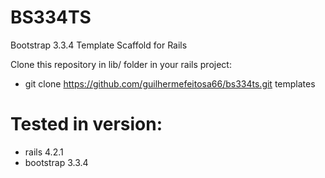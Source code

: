 # BS334TS
Bootstrap 3.3.4 Template Scaffold for Rails

Clone this repository in lib/ folder in your rails project:
* git clone https://github.com/guilhermefeitosa66/bs334ts.git templates

# Tested in version:
* rails 4.2.1
* bootstrap 3.3.4
